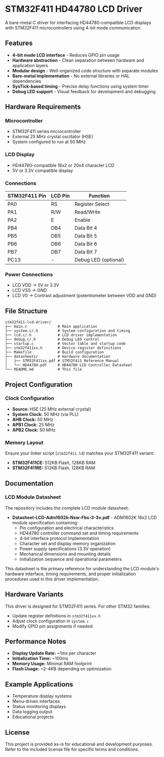 # STM32F411 HD44780 LCD Driver

A bare-metal C driver for interfacing HD44780-compatible LCD displays with STM32F411 microcontrollers using 4-bit mode communication.

## Features

- **4-bit mode LCD interface** - Reduces GPIO pin usage
- **Hardware abstraction** - Clean separation between hardware and application layers
- **Modular design** - Well-organized code structure with separate modules
- **Bare-metal implementation** - No external libraries or HAL dependencies
- **SysTick-based timing** - Precise delay functions using system timer
- **Debug LED support** - Visual feedback for development and debugging

## Hardware Requirements

### Microcontroller
- STM32F411 series microcontroller
- External 25 MHz crystal oscillator (HSE)
- System configured to run at 50 MHz

### LCD Display
- HD44780-compatible 16x2 or 20x4 character LCD
- 5V or 3.3V compatible display

### Connections

| STM32F411 Pin | LCD Pin | Function |
|---------------|---------|----------|
| PA0           | RS      | Register Select |
| PA1           | R/W     | Read/Write |
| PA2           | E       | Enable |
| PB4           | DB4     | Data Bit 4 |
| PB5           | DB5     | Data Bit 5 |
| PB6           | DB6     | Data Bit 6 |
| PB7           | DB7     | Data Bit 7 |
| PC13          | -       | Debug LED (optional) |

### Power Connections
- LCD VDD → 5V or 3.3V
- LCD VSS → GND
- LCD V0 → Contrast adjustment (potentiometer between VDD and GND)

## File Structure

```
stm32f411-lcd-driver/
├── main.c              # Main application
├── system.c/.h         # System configuration and timing
├── lcd.c/.h            # LCD driver implementation
├── debug.c/.h          # Debug LED control
├── startup.c           # Vector table and startup code
├── stm32f411xx.h       # Device register definitions
├── Makefile            # Build configuration
├── datasheets/         # Hardware documentation
│   ├── STM32F411xx.pdf # STM32F411 Reference Manual
│   └── HD44780.pdf     # HD44780 LCD Controller Datasheet
└── README.md           # This file
```

## Project Configuration

### Clock Configuration
- **Source:** HSE (25 MHz external crystal)
- **System Clock:** 50 MHz (via PLL)
- **AHB Clock:** 50 MHz
- **APB1 Clock:** 25 MHz
- **APB2 Clock:** 50 MHz

### Memory Layout
Ensure your linker script (`stm32f411.ld`) matches your STM32F411 variant:
- **STM32F411CE:** 512KB Flash, 128KB RAM
- **STM32F411RE:** 512KB Flash, 128KB RAM

## Documentation

### LCD Module Datasheet
The repository includes the complete LCD module datasheet:

- **Datasheet-LCD-Adm1602k-Nsw-Fbs-3-3v.pdf** - ADM1602K 16x2 LCD module specification containing:
  - Pin configuration and electrical characteristics
  - HD44780 controller command set and timing requirements
  - 4-bit interface protocol implementation
  - Character set and display memory organization
  - Power supply specifications (3.3V operation)
  - Mechanical dimensions and mounting details
  - Initialization sequence and operational parameters

This datasheet is the primary reference for understanding the LCD module's hardware interface, timing requirements, and proper initialization procedures used in this driver implementation.

## Hardware Variants

This driver is designed for STM32F411 series. For other STM32 families:
- Update register definitions in `stm32f411xx.h`
- Adjust clock configuration in `system.c`
- Modify GPIO pin assignments if needed

## Performance Notes

- **Display Update Rate:** ~1ms per character
- **Initialization Time:** ~100ms
- **Memory Usage:** Minimal RAM footprint
- **Flash Usage:** ~2-4KB depending on optimization

## Example Applications

- Temperature display systems
- Menu-driven interfaces
- Status monitoring displays
- Data logging output
- Educational projects

## License

This project is provided as-is for educational and development purposes. Refer to the included license file for specific terms and conditions.